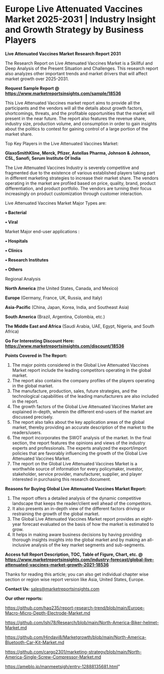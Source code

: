  # Europe Live Attenuated Vaccines Market 2025-2031 | Industry Insight and Growth Strategy by Business Players

<strong>Live Attenuated Vaccines Market Research Report 2031</strong>

The Research Report on Live Attenuated Vaccines Market is a Skillful and Deep Analysis of the Present Situation and Challenges. This research report also analyzes other important trends and market drivers that will affect market growth over 2025-2031.

<strong>Request Sample Report @ <a href=https://www.marketreportsinsights.com/sample/18536>https://www.marketreportsinsights.com/sample/18536</a></strong>

This Live Attenuated Vaccines market report aims to provide all the participants and the vendors will all the details about growth factors, shortcomings, threats, and the profitable opportunities that the market will present in the near future. The report also features the revenue share, industry size, production volume, and consumption in order to gain insights about the politics to contest for gaining control of a large portion of the market share.

Top Key Players in the Live Attenuated Vaccines Market:

<strong>GlaxoSmithKline, Merck, Pfizer, Astellas Pharma, Johnson & Johnson, CSL, Sanofi, Serum Institute Of India</strong>

The Live Attenuated Vaccines Industry is severely competitive and fragmented due to the existence of various established players taking part in different marketing strategies to increase their market share. The vendors operating in the market are profiled based on price, quality, brand, product differentiation, and product portfolio. The vendors are turning their focus increasingly on product customization through customer interaction.

Live Attenuated Vaccines Market Major Types are:

<strong>• Bacterial

• Viral</strong>

Market Major end-user applications :

<strong>• Hospitals

• Clinics

• Research Institutes

• Others</strong>

Regional Analysis

</u><strong><b>North America</b></strong> (the United States, Canada, and Mexico)

<strong><b>Europe </b></strong>(Germany, France, UK, Russia, and Italy)

<strong><b>Asia-Pacific</b></strong> (China, Japan, Korea, India, and Southeast Asia)

<strong><b>South America</b></strong> (Brazil, Argentina, Colombia, etc.)

<strong><b>The Middle East and Africa</b></strong> (Saudi Arabia, UAE, Egypt, Nigeria, and South Africa)

<strong>Go For Interesting Discount Here: <a href=https://www.marketreportsinsights.com/discount/18536>https://www.marketreportsinsights.com/discount/18536</a></strong>

<strong>Points Covered in The Report:</strong>
<ol>
  <li>The major points considered in the Global Live Attenuated Vaccines Market report include the leading competitors operating in the global market.</li>
  <li>The report also contains the company profiles of the players operating in the global market.</li>
  <li>The manufacture, production, sales, future strategies, and the technological capabilities of the leading manufacturers are also included in the report.</li>
  <li>The growth factors of the Global Live Attenuated Vaccines Market are explained in-depth, wherein the different end-users of the market are discussed precisely.</li>
  <li>The report also talks about the key application areas of the global market, thereby providing an accurate description of the market to the readers/users.</li>
  <li>The report incorporates the SWOT analysis of the market. In the final section, the report features the opinions and views of the industry experts and professionals. The experts analyzed the export/import policies that are favorably influencing the growth of the Global Live Attenuated Vaccines Market.</li>
  <li>The report on the Global Live Attenuated Vaccines Market is a worthwhile source of information for every policymaker, investor, stakeholder, service provider, manufacturer, supplier, and player interested in purchasing this research document.</li>
</ol>
<strong>Reasons for Buying Global Live Attenuated Vaccines Market Report:</strong>

<ol>
  <li>The report offers a detailed analysis of the dynamic competitive landscape that keeps the reader/client well ahead of the competitors.</li>
  <li>It also presents an in-depth view of the different factors driving or restraining the growth of the global market.</li>
  <li>The Global Live Attenuated Vaccines Market report provides an eight-year forecast evaluated on the basis of how the market is estimated to grow.</li>
  <li>It helps in making aware business decisions by having providing thorough insights insights into the global market and by making an all-inclusive analysis of the key market segments and sub-segments.</li>
</ol>
<strong>Access full Report Description, TOC, Table of Figure, Chart, etc. @ <a href=https://www.marketreportsinsights.com/industry-forecast/global-live-attenuated-vaccines-market-growth-2021-18536>https://www.marketreportsinsights.com/industry-forecast/global-live-attenuated-vaccines-market-growth-2021-18536</a></strong>


Thanks for reading this article; you can also get individual chapter wise section or region wise report version like Asia, United States, Europe.

<strong>Contact Us:</strong>
sales@marketreportsinsights.com

<strong>Our other reports:</strong>

<a href=https://github.com/haq235/report-research-trend/blob/main/Europe-Macro-Micro-Depth-Electrode-Market.md>https://github.com/haq235/report-research-trend/blob/main/Europe-Macro-Micro-Depth-Electrode-Market.md</a>

<a href=https://github.com/Ishi78/Research/blob/main/North-America-Biker-helmet-Market.md>https://github.com/Ishi78/Research/blob/main/North-America-Biker-helmet-Market.md</a>

<a href=https://github.com/Hindavi8/Marketgrowth/blob/main/North-America-Bluetooth-Car-Kit-Market.md>https://github.com/Hindavi8/Marketgrowth/blob/main/North-America-Bluetooth-Car-Kit-Market.md</a>

<a href=https://github.com/cargo2301/marketing-strategy/blob/main/North-America-Single-Screw-Compressor-Market.md>https://github.com/cargo2301/marketing-strategy/blob/main/North-America-Single-Screw-Compressor-Market.md</a>

<a href=https://ameblo.jp/manmeetsigh/entry-12888135681.html>https://ameblo.jp/manmeetsigh/entry-12888135681.html</a>"
